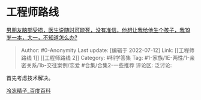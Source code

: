 # 工程师路线
[男朋友脑部受损，医生说随时可能死，没有准信，他想让我给他生个孩子，我19岁一本，大一，不知道怎么办?](https://www.zhihu.com/question/517032900/answer/2570778380)

> Author: #0-Anonymity
> Last update: [编辑于 2022-07-12]
> Link: [[工程师路线 1]] [[工程师路线 2]]
> Category: #科学答集
> Tag: #1-家族/1E-两性/1-亲密关系/1b-交往案例/恋爱 #合集/合集2-一些推荐
> 评论区:
> 泛讨论:

首先考虑技术解决。

[冷冻精子_百度百科](https://baike.baidu.com/item/%E5%86%B7%E5%86%BB%E7%B2%BE%E5%AD%90/12770685)
